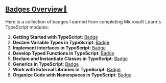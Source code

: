 ## [Badges Overview🏅](typescript-essentials.md)

Here is a collection of badges I earned from completing Microsoft Learn's TypeScript modules:

1. **Getting Started with TypeScript**: [Badge](https://learn.microsoft.com/api/achievements/share/en-us/IrinaFileva-6298/HYLMD7G8?sharingId=E9AEFE2B2330E081)
2. **Declare Variable Types in TypeScript**: [Badge](https://learn.microsoft.com/api/achievements/share/en-us/IrinaFileva-6298/FZ9B3RDX?sharingId=E9AEFE2B2330E081)
3. **Implement Interfaces in TypeScript**: [Badge](https://learn.microsoft.com/api/achievements/share/en-us/IrinaFileva-6298/EJAUMH6P?sharingId=E9AEFE2B2330E081)
4. **Develop Typed Functions in TypeScript**: [Badge](https://learn.microsoft.com/api/achievements/share/en-us/IrinaFileva-6298/8RGKZACW?sharingId=E9AEFE2B2330E081)
5. **Declare and Instantiate Classes in TypeScript**: [Badge](https://learn.microsoft.com/api/achievements/share/en-us/IrinaFileva-6298/FZ9SCYUX?sharingId=E9AEFE2B2330E081)
6. **Generics in TypeScript**: [Badge](https://learn.microsoft.com/api/achievements/share/en-us/IrinaFileva-6298/N797RDWF?sharingId=E9AEFE2B2330E081)
7. **Work with External Libraries in TypeScript**: [Badge](https://learn.microsoft.com/api/achievements/share/en-us/IrinaFileva-6298/WACAVD9N?sharingId=E9AEFE2B2330E081)
8. **Organize Code with Namespaces in TypeScript**: [Badge](https://learn.microsoft.com/api/achievements/share/en-us/IrinaFileva-6298/EJ75M23P?sharingId=E9AEFE2B2330E081)